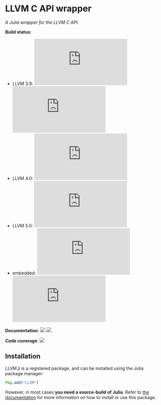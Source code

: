 LLVM C API wrapper
==================

*A Julia wrapper for the LLVM C API.*

**Build status**: 

- LLVM 3.9: 
[![][buildbot-julia05-llvm39-img]][buildbot-julia05-llvm39-url]
[![][buildbot-julia06-llvm39-img]][buildbot-julia06-llvm39-url]
- LLVM 4.0: 
[![][buildbot-julia06-llvm40-img]][buildbot-julia06-llvm40-url]
- LLVM 5.0: 
[![][buildbot-julia06-llvm50-img]][buildbot-julia06-llvm50-url]
- embedded:
[![][buildbot-julia06-img]][buildbot-julia06-url]
[![][buildbot-juliadev-img]][buildbot-juliadev-url]

**Documentation**: [![][docs-stable-img]][docs-stable-url] [![][docs-latest-img]][docs-latest-url]

**Code coverage**: [![][coverage-img]][coverage-url]

[buildbot-julia05-llvm39-img]: http://ci.maleadt.net/shields/build.php?builder=LLVM-julia05-llvm39-x86-64bit&name=julia%200.5
[buildbot-julia05-llvm39-url]: http://ci.maleadt.net/shields/url.php?builder=LLVM-julia05-llvm39-x86-64bit
[buildbot-julia06-llvm39-img]: http://ci.maleadt.net/shields/build.php?builder=LLVM-julia06-llvm39-x86-64bit&name=julia%200.6
[buildbot-julia06-llvm39-url]: http://ci.maleadt.net/shields/url.php?builder=LLVM-julia06-llvm39-x86-64bit

[buildbot-julia06-llvm40-img]: http://ci.maleadt.net/shields/build.php?builder=LLVM-julia06-llvm40-x86-64bit&name=julia%200.6
[buildbot-julia06-llvm40-url]: http://ci.maleadt.net/shields/url.php?builder=LLVM-julia06-llvm40-x86-64bit

[buildbot-julia06-llvm50-img]: http://ci.maleadt.net/shields/build.php?builder=LLVM-julia06-llvm50-x86-64bit&name=julia%200.6
[buildbot-julia06-llvm50-url]: http://ci.maleadt.net/shields/url.php?builder=LLVM-julia06-llvm50-x86-64bit

[buildbot-julia06-img]: http://ci.maleadt.net/shields/build.php?builder=LLVM-julia06-x86-64bit&name=julia%200.6
[buildbot-julia06-url]: http://ci.maleadt.net/shields/url.php?builder=LLVM-julia06-x86-64bit
[buildbot-juliadev-img]: http://ci.maleadt.net/shields/build.php?builder=LLVM-juliadev-x86-64bit&name=julia%20dev
[buildbot-juliadev-url]: http://ci.maleadt.net/shields/url.php?builder=LLVM-juliadev-x86-64bit

[docs-stable-img]: https://img.shields.io/badge/docs-stable-blue.svg
[docs-stable-url]: http://maleadt.github.io/LLVM.jl/stable
[docs-latest-img]: https://img.shields.io/badge/docs-latest-blue.svg
[docs-latest-url]: http://maleadt.github.io/LLVM.jl/latest

[coverage-img]: https://codecov.io/gh/maleadt/LLVM.jl/coverage.svg
[coverage-url]: https://codecov.io/gh/maleadt/LLVM.jl



Installation
------------

LLVM.jl is a registered package, and can be installed using the Julia package manager:

```julia
Pkg.add("LLVM")
```

However, in most cases **you need a source-build of Julia**. Refer to [the
documentation][docs-stable-url] for more information on how to install or use this package.
